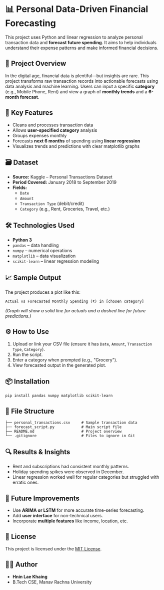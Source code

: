 # 📊 Personal Data-Driven Financial Forecasting

This project uses Python and linear regression to analyze personal transaction data and **forecast future spending**. It aims to help individuals understand their expense patterns and make informed financial decisions.

## 📌 Project Overview

In the digital age, financial data is plentiful—but insights are rare. This project transforms raw transaction records into actionable forecasts using data analysis and machine learning. Users can input a specific **category** (e.g., Mobile Phone, Rent) and view a graph of **monthly trends** and a **6-month forecast**.

## 🧠 Key Features

- Cleans and processes transaction data
- Allows **user-specified category** analysis
- Groups expenses monthly
- Forecasts **next 6 months** of spending using **linear regression**
- Visualizes trends and predictions with clear matplotlib graphs

## 🗃️ Dataset

- **Source:** Kaggle – Personal Transactions Dataset  
- **Period Covered:** January 2018 to September 2019  
- **Fields:**
  - `Date`
  - `Amount`
  - `Transaction Type` (debit/credit)
  - `Category` (e.g., Rent, Groceries, Travel, etc.)

## 🛠️ Technologies Used

- **Python 3**
- `pandas` – data handling
- `numpy` – numerical operations
- `matplotlib` – data visualization
- `scikit-learn` – linear regression modeling

## 📈 Sample Output

The project produces a plot like this:

```
Actual vs Forecasted Monthly Spending (₹) in [chosen category]
```

*(Graph will show a solid line for actuals and a dashed line for future predictions.)*

## ⚙️ How to Use

1. Upload or link your CSV file (ensure it has `Date`, `Amount`, `Transaction Type`, `Category`).
2. Run the script.
3. Enter a category when prompted (e.g., "Grocery").
4. View forecasted output in the generated plot.

## 📦 Installation

```bash
pip install pandas numpy matplotlib scikit-learn
```

## 📂 File Structure

```
├── personal_transactions.csv     # Sample transaction data
├── forecast_script.py            # Main script file
├── README.md                     # Project overview
└── .gitignore                    # Files to ignore in Git
```

## 🔍 Results & Insights

- Rent and subscriptions had consistent monthly patterns.
- Holiday spending spikes were observed in December.
- Linear regression worked well for regular categories but struggled with erratic ones.

## 🚀 Future Improvements

- Use **ARIMA or LSTM** for more accurate time-series forecasting.
- Add **user interface** for non-technical users.
- Incorporate **multiple features** like income, location, etc.

## 📄 License

This project is licensed under the [MIT License](LICENSE).

## 👩‍💻 Author

- **Hnin Lae Khaing**
- B.Tech CSE, Manav Rachna University  
